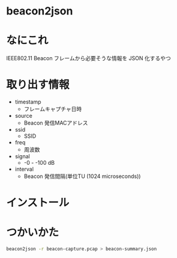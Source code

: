 beacon2json
===========

# なにこれ
IEEE802.11 Beacon フレームから必要そうな情報を JSON 化するやつ

# 取り出す情報
- timestamp
  - フレームキャプチャ日時
- source
  - Beacon 発信MACアドレス
- ssid
  - SSID
- freq
  - 周波数
- signal
  - -0 - -100 dB
- interval
  - Beacon 発信間隔(単位TU (1024 microseconds))

# インストール

# つかいかた
```bash
beacon2json -r beacon-capture.pcap > beacon-summary.json
```
